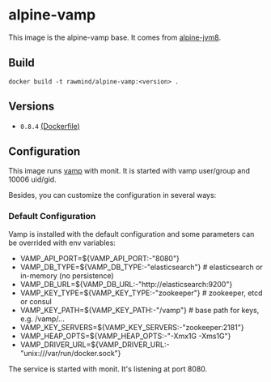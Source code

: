 alpine-vamp
==============

This image is the alpine-vamp base. It comes from [alpine-jvm8][alpine-jvm8].

## Build

```
docker build -t rawmind/alpine-vamp:<version> .
```

## Versions

- `0.8.4` [(Dockerfile)](https://github.com/rawmind0/alpine-vamp/blob/0.8.4-5/Dockerfile)

## Configuration

This image runs [vamp][vamp] with monit. It is started with vamp user/group and 10006 uid/gid.

Besides, you can customize the configuration in several ways:

### Default Configuration

Vamp is installed with the default configuration and some parameters can be overrided with env variables:

- VAMP_API_PORT=${VAMP_API_PORT:-"8080"}
- VAMP_DB_TYPE=${VAMP_DB_TYPE:-"elasticsearch"} # elasticsearch or in-memory (no persistence)
- VAMP_DB_URL=${VAMP_DB_URL:-"http://elasticsearch:9200"}
- VAMP_KEY_TYPE=${VAMP_KEY_TYPE:-"zookeeper"}  # zookeeper, etcd or consul
- VAMP_KEY_PATH=${VAMP_KEY_PATH:-"/vamp"} # base path for keys, e.g. /vamp/...
- VAMP_KEY_SERVERS=${VAMP_KEY_SERVERS:-"zookeeper:2181"}
- VAMP_HEAP_OPTS=${VAMP_HEAP_OPTS:-"-Xmx1G -Xms1G"}
- VAMP_DRIVER_URL=${VAMP_DRIVER_URL:-"unix:///var/run/docker.sock"}

The service is started with monit. It's listening at port 8080.

[alpine-jvm8]: https://github.com/rawmind0/alpine-jvm8/
[vamp]: https://github.com/magneticio/vamp/